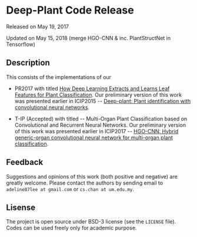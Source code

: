 
# Deep-Plant Code Release

Released on May 19, 2017

Updated on May 15, 2018 (merge HGO-CNN & inc. PlantStructNet in Tensorflow)


## Description

This consists of the implementations of our 

* PR2017 with titled [How Deep Learning Extracts and Learns Leaf Features for Plant Classification](http://cs-chan.com/doc/PR2017.pdf). Our preliminary version of this work was presented earlier in ICIP2015 -- [Deep-plant: Plant identification with convolutional neural networks](http://cs-chan.com/doc/150608425v1.pdf).

* T-IP (Accepted) with titled -- Multi-Organ Plant Classification based on Convolutional and Recurrent Neural Networks. Our preliminary version of this work was presented earlier in ICIP2017 -- [HGO-CNN: Hybrid generic-organ convolutional neural network for multi-organ plant classification](http://cs-chan.com/doc/ICIP_CR.pdf).

## Feedback
Suggestions and opinions of this work (both positive and negative) are greatly welcome. Please contact the authors by sending email to
`adeline87lee at gmail.com` or `cs.chan at um.edu.my`.

## Lisense
The project is open source under BSD-3 license (see the ``` LICENSE ``` file). Codes can be used freely only for academic purpose.
